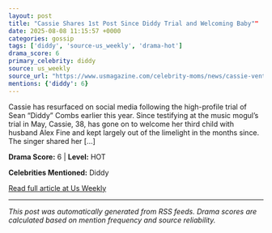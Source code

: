 ```yaml
---
layout: post
title: "Cassie Shares 1st Post Since Diddy Trial and Welcoming Baby""
date: 2025-08-08 11:15:57 +0000
categories: gossip
tags: ['diddy', 'source-us_weekly', 'drama-hot']
drama_score: 6
primary_celebrity: diddy
source: us_weekly
source_url: "https://www.usmagazine.com/celebrity-moms/news/cassie-ventura-resurfaces-after-diddy-trial-and-welcoming-third-baby/""
mentions: {'diddy': 6}
---
```


Cassie has resurfaced on social media following the high-profile trial of Sean “Diddy” Combs earlier this year. Since testifying at the music mogul’s trial in May, Cassie, 38, has gone on to welcome her third child with husband Alex Fine and kept largely out of the limelight in the months since. The singer shared her […]

**Drama Score:** 6 | **Level:** HOT

**Celebrities Mentioned:** Diddy

[Read full article at Us Weekly](https://www.usmagazine.com/celebrity-moms/news/cassie-ventura-resurfaces-after-diddy-trial-and-welcoming-third-baby/)

---
*This post was automatically generated from RSS feeds. Drama scores are calculated based on mention frequency and source reliability.*
